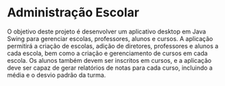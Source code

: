 # Administração Escolar
 O objetivo deste projeto é desenvolver um aplicativo desktop em Java Swing
para gerenciar escolas, professores, alunos e cursos. A aplicação permitirá a
criação de escolas, adição de diretores, professores e alunos a cada escola,
bem como a criação e gerenciamento de cursos em cada escola. Os alunos
também devem ser inscritos em cursos, e a aplicação deve ser capaz de gerar
relatórios de notas para cada curso, incluindo a média e o desvio padrão da
turma.
